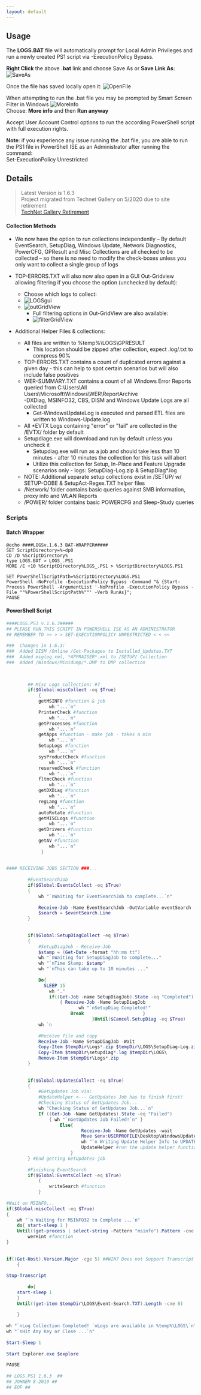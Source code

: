 ```yaml
---
layout: default
---
```


## Usage

The **LOGS.BAT** file will automatically prompt for Local Admin Privileges and run a newly created PS1 script via -ExecutionPolicy Bypass.

**Right Click** the above **.bat** link and choose Save As or **Save Link As**:
![SaveAs](https://raw.githubusercontent.com/johnem-msft/ESUCHK/master/assets/images/saveas.png)

Once the file has saved locally open it: ![OpenFile](https://raw.githubusercontent.com/johnem-msft/ESUCHK/master/assets/images/openfile.png)

When attempting to run  the .bat file you may be prompted by Smart Screen Filter in Windows
![MoreInfo](https://raw.githubusercontent.com/johnem-msft/ESUCHK/master/assets/images/moreruncombo.png)<br>
Choose: **More info** and then **Run anyway**

Accept User Account Control options to run the according PowerShell script with full execution rights.

**Note**: if you experience any issue running the .bat file, you are able to run the PS1 file in PowerShell ISE as an Administrator after running the command:<br>
Set-ExecutionPolicy Unrestricted


## Details

> Latest Version is 1.6.3<br>
> Project migrated from Technet Gallery on 5/2020 due to site retirement<br>
> <a href="https://docs.microsoft.com/en-us/teamblog/technet-gallery-retirement">TechNet Gallery Retirement</a>

#### Collection Methods

- We now have the option to run collections independently – By default EventSearch, SetupDiag, Windows Update, Network Diagnostics, PowerCFG, GPResult and Misc Collections are all checked to be collected – so there is no need to modify the check-boxes unless you only want to collect a single group of logs

- TOP-ERRORS.TXT will also now also open in a GUI Out-Gridview allowing filtering if you choose the option (unchecked by default):
  - Choose which logs to collect:
  - ![LOGSgui](https://raw.githubusercontent.com/johnem-msft/ESUCHK/master/assets/images/logsgui.png)
  - ![outGridView](https://raw.githubusercontent.com/johnem-msft/ESUCHK/master/assets/images/outgridview.png)
    - Full filtering options in Out-GridView are also available:
	- ![filterGridView](https://raw.githubusercontent.com/johnem-msft/ESUCHK/master/assets/images/logsgui/master/assets/images/filtergridview.png)

- Additional Helper Files & collections:
  - All files are written to %temp%\LOGS\GPRESULT
    - This location should be zipped after collection, expect .log/.txt to compress 90%
  - TOP-ERRORS.TXT contains a count of duplicated errors against a given day - this can help to spot certain scenarios but will also include false positives
  - WER-SUMMARY.TXT contains a count of all Windows Error Reports queried from C:\Users\All Users\Microsoft\Windows\WER\ReportArchive\
  -DXDiag, MSINFO32, CBS, DISM and Windows Update Logs are all collected
    - Get-WindowsUpdateLog is executed and parsed ETL files are written to Windows-Update.log
  - All *EVTX Logs containing "error" or "fail" are collected in the /EVTX/ folder by default
  - Setupdiage.exe will download and run by default unless you uncheck it
    - Setupdiag.exe will run as a job and should take less than 10 minutes - after 10 minutes the collection for this task will abort
	- Utilize this collection for Setup, In-Place and Feature Upgrade scenarios only - logs: SetupDiag-Log.zip & SetupDiag*.log
  - NOTE: Additional separate setup collections exist in /SETUP/ w/ SETUP-OOBE & SetupAct-Regex.TXT helper files
  - /Network/ folder contains basic queries against SMB information, proxy info and WLAN Reports
  - /POWER/ folder contains basic POWERCFG and Sleep-Study queries


### Scripts

#### Batch Wrapper

```batch
@echo ####LOGSv.1.6.3 BAT-WRAPPER#####  
SET ScriptDirectory=%~dp0 
CD /D %ScriptDirectory% 
type LOGS.BAT > LOGS_.PS1 
MORE /E +10 %ScriptDirectory%LOGS_.PS1 > %ScriptDirectory%LOGS.PS1 
 
SET PowerShellScriptPath=%ScriptDirectory%LOGS.PS1 
PowerShell -NoProfile -ExecutionPolicy Bypass -Command "& {Start-Process PowerShell -ArgumentList '-NoProfile -ExecutionPolicy Bypass -File ""%PowerShellScriptPath%""' -Verb RunAs}"; 
PAUSE 
```

#### PowerShell Script

```powershell
####LOGS.PS1 v.1.6.3#####  
## PLEASE RUN THIS SCRIPT IN POWERSHELL ISE AS AN ADMINISTRATOR  
## REMEMBER TO >> > > SET-EXECUTIONPOLICY UNRESTRICTED < < <<   
  
###  Changes in 1.6.3: 
###  Added DISM /Online /Get-Packages to Installed_Updates.TXT 
###  Added miglog.xml, *APPRAISER*.xml to /SETUP/ Collection 
###  Added /Windows/Minidump/*.DMP to DMP collection  
  

  
        ## Misc Logs Collection: #7        
        if($Global:miscCollect -eq $True)  
            {  
            getMSINFO #function & job  
                wh "...`n"  
            PrinterCheck #function  
                wh "...`n"  
            getProcesses #function  
                wh "...`n"  
            getApps #function - make job - takes a min  
                wh "...`n"  
            SetupLogs #function  
                wh "...`n"       
            sysProductCheck #function  
                wh "...`n"                 
            reservedCheck #function  
                wh "...`n"  
            fltmcCheck #function  
                wh "...`n"  
            getDXDiag #function  
                wh "...`n"  
            regLang #function  
                wh "...`n"  
            autoRotate #function  
            getMISCLogs #function  
                wh "...`n"  
            getDrivers #function  
                wh "...`n"   
            getAV #function  
                wh "...`n"            
             }  
        
  
#### RECEIVING JOBS SECTION ###...   
  
        #EventSearchJob  
        if($Global:EventsCollect -eq $True)  
        {          
            wh "`nWaiting for EventSearchJob to complete...`n"  
  
            Receive-Job -Name EventSearchJob -OutVariable eventSearch -Wait   
            $search = $eventSearch.Line  
        }  
  
  
        if($Global:SetupDiagCollect -eq $True)  
        {  
            #SetupDiagJob - Receive-Job  
            $stamp = (Get-Date -format "hh:mm tt")  
            wh "`nWaiting for SetupDiagJob to complete..."  
            wh "`nTime Stamp: $stamp"  
            wh "`nThis can take up to 10 minutes ..."  
  
            Do{  
              SLEEP 15  
                wh "."  
                if((Get-Job -name SetupDiagJob).State -eq "Completed")  
                    { Receive-Job -Name SetupDiagJob  
                           wh "`nSetupDiag Completed!"                         
                        Break                      }  
                                }Until($Cancel.SetupDiag -eq $True)  
            wh `n  
                                               
            #Receive file and copy  
            Receive-Job -Name SetupDiagJob -Wait   
            Copy-Item $tempDir\Logs*.zip $tempDir\LOGS\SetupDiag-Log.zip  
            Copy-Item $tempDir\setupdiag*.log $tempDir\LOGS\  
            Remove-Item $tempDir\Logs*.zip  
        }  
  
       
        if($Global:UpdatesCollect -eq $True)  
        {  
            #GetUpdates Job via:  
            #UpdateHelper <--- GetUpdates Job has to finish first!  
            #Checking Status of GetUpdates Job...  
            wh "Checking Status of GetUpdates Job...`n"  
            If ((Get-Job -Name GetUpdates).State -eq "Failed")  
                { wh "`nGetUpdates Job Failed!`n" }  
                    Else{  
                            Receive-Job -Name GetUpdates -wait  
                            Move $env:USERPROFILE\Desktop\WindowsUpdate.log $TempDir\LOGS\Windows-Update.log -Force  
                            wh "`n Writing Update Helper Info to UPDATE-ERRORS.TXT ... `n"  
                            UpdateHelper #run the update helper function  
                        }               
        } #End getting GetUpdates-job       
  
        #Finishing EventSearch  
        if($Global:EventsCollect -eq $True)  
            {  
                writeSearch #function  
            }  
  
#Wait on MSINFO...  
if($Global:miscCollect -eq $True)  
{  
    wh "`n Waiting for MSINFO32 to Complete ...`n"  
    do{ start-sleep 1 }  
    Until((get-process | select-string -Pattern "msinfo").Pattern -cne "msinfo")  
        werHint #function  
}  
  
  
if((Get-Host).Version.Major -cge 5) ##WIN7 Does not Support Transcript  
    {  
  
Stop-Transcript   
  
        do{  
    start-sleep 1  
    }  
    Until((get-item $tempDir\LOGS\Event-Search.TXT).Length -cne 0)  
      
    }  
  
wh "`nLog Collection Completed! `nLogs are available in %temp%\LOGS\`n"    
wh "`nHit Any Key or Close ...`n"  
  
Start-Sleep 1  
  
Start Explorer.exe $explore  
  
PAUSE  
  
## LOGS.PS1 1.6.3  ##     
## JOHNEM 8-2019 ##   
## EOF ##
```

